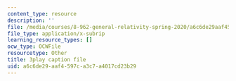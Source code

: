 ```yaml
---
content_type: resource
description: ''
file: /media/courses/8-962-general-relativity-spring-2020/a6c6de29aaf4597ca3c7a4017cd23b29_OIjLUzS6SQA.vtt
file_type: application/x-subrip
learning_resource_types: []
ocw_type: OCWFile
resourcetype: Other
title: 3play caption file
uid: a6c6de29-aaf4-597c-a3c7-a4017cd23b29
---
```


